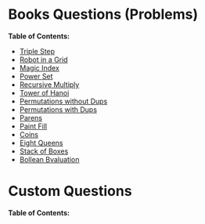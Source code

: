 # Books Questions (Problems)
**Table of Contents:**
 
  * [Triple Step](/Recursion%20and%20DP/Triple%20Step/Triple%20Step.md)
  * [Robot in a Grid](/Recursion%20and%20DP/Robot%20in%20a%20Grid/Robot%20in%20a%20Grid.md)
  * [Magic Index](/Recursion%20and%20DP/Magic%20Index/Magic%20Index.md)
  * [Power Set](/Recursion%20and%20DP/Power%20Set/Power%20Set.md)
  * [Recursive Multiply](/Recursion%20and%20DP/Recursive%20Multiply/Recursive%20Multiply.md)
  * [Tower of Hanoi](/Recursion%20and%20DP/Tower%20of%20Hanoi/Tower%20of%20Hanoi.md)
  * [Permutations without Dups](/Recursion%20and%20DP/Permutations%20without%20Dups/Permutations%20without%20Dups.md)
  * [Permutations with Dups](/Recursion%20and%20DP/Permutations%20with%20Dups/Permutations%20with%20Dups.md)
  * [Parens](/Recursion%20and%20DP/Parens/Parens.md)
  * [Paint Fill](/Recursion%20and%20DP/Paint%20Fill/Paint%20Fill.md)
  * [Coins](/Recursion%20and%20DP/Coins/Coins.md)
  * [Eight Queens](/Recursion%20and%20DP/Eight%20Queens/Eight%20Queens.md)
  * [Stack of Boxes](/Recursion%20and%20DP/Stack%20of%20Boxes/Stack%20of%20Boxes.md)
  * [Bollean Bvaluation](/Recursion%20and%20DP/Bollean%20Bvaluation/Bollean%20Bvaluation.md)
  
# Custom Questions
**Table of Contents:**
